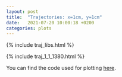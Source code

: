 ```yaml
---
layout: post
title:  "Trajectories: x=1cm, y=1cm"
date:   2021-07-20 10:00:18 +0200
categories: plots
---
```


{% include traj_libs.html %}

{% include traj_1_1_1380.html %}

You can find the code used for plotting [here][plotcode].

[plotcode]: https://github.com/b-fontana/DirectFlow/blob/master/python/trajectory.py
